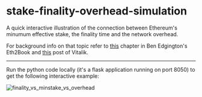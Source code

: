 # stake-finality-overhead-simulation
A quick interactive illustration of the connection between Ethereum's minumum effective stake, the finality time and the network overhead.

For background info on that topic refer to [this](https://eth2book.info/capella/part2/incentives/staking/) chapter in Ben Edgington's Eth2Book and [this](https://notes.ethereum.org/@vbuterin/serenity_design_rationale#Why-32-ETH-validator-sizes) post of Vitalik.

---

Run the python code locally (it's a flask application running on port 8050) to get the following interactive example:


![finality_vs_minstake_vs_overhead](https://github.com/nerolation/stake-finality-overhead-simulation/assets/51536394/0f685e0b-dc14-488a-9dcc-1f5876f83a7e)
